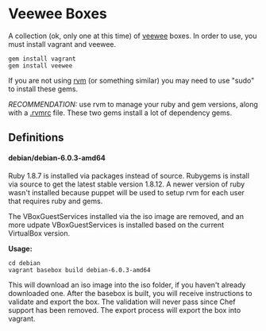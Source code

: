 # Veewee Boxes

A collection (ok, only one at this time) of [veewee](https://github.com/jedi4ever/veewee) boxes.  In order to use,
you must install vagrant and veewee.

    gem install vagrant
    gem install veewee

If you are not using [rvm](http://beginrescueend.com/) (or something similar) you may need to use
"sudo" to install these gems.

*RECOMMENDATION:* use rvm to manage your ruby and gem versions, along with a
[.rvmrc](http://beginrescueend.com/workflow/rvmrc/) file.  These two gems install a lot of dependency gems.

## Definitions

#### debian/debian-6.0.3-amd64

Ruby 1.8.7 is installed via packages instead of source. Rubygems is install
via source to get the latest stable version 1.8.12.  A newer version of
ruby wasn't installed because puppet will be used to setup rvm for each
user that requires ruby and gems. 

The VBoxGuestServices installed via the iso image are removed, and an
more udpate VBoxGuestServices is installed based on the current
VirtualBox version.

**Usage:**

    cd debian
    vagrant basebox build debian-6.0.3-amd64

This will download an iso image into the iso folder, if you haven't already
downloaded one.  After the basebox is built, you will receive
instructions to validate and export the box.  The validation will never
pass since Chef support has been removed.  The export process will
export the box into vagrant.  





